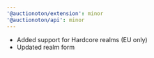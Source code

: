 ```yaml
---
'@auctionoton/extension': minor
'@auctionoton/api': minor
---
```


- Added support for Hardcore realms (EU only)
- Updated realm form
